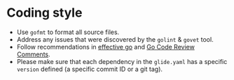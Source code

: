 # Coding style

- Use `gofmt` to format all source files.
- Address any issues that were discovered by the `golint` & `govet` tool.
- Follow recommendations in [effective go][1] and [Go Code Review Comments][2].
- Please make sure that each dependency in the `glide.yaml` has a specific 
 `version` defined (a specific commit ID or a git tag).

[1]: https://golang.org/doc/effective_go.html
[2]: https://github.com/golang/go/wiki/CodeReviewComments